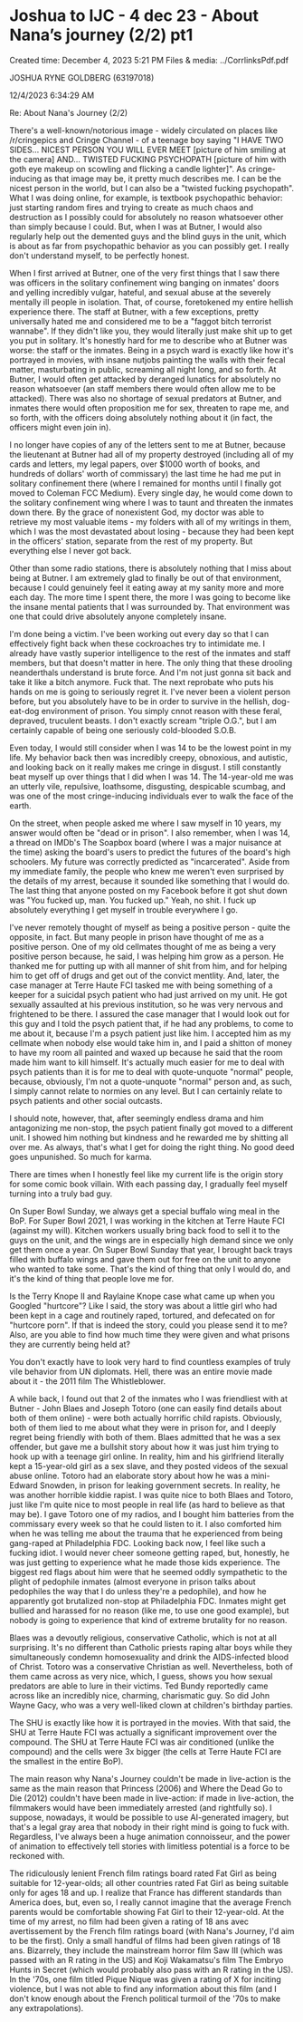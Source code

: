 # Joshua to IJC - 4 dec 23 - About Nana’s journey (2/2) pt1

Created time: December 4, 2023 5:21 PM
Files & media: ../CorrlinksPdf.pdf

JOSHUA RYNE GOLDBERG (63197018)

12/4/2023 6:34:29 AM

Re: About Nana's Journey (2/2)

There's a well-known/notorious image - widely circulated on places like /r/cringepics and Cringe Channel - of a teenage boy saying "I HAVE TWO SIDES... NICEST PERSON YOU WILL EVER MEET [picture of him smiling at the camera] AND... TWISTED FUCKING PSYCHOPATH [picture of him with goth eye makeup on scowling and flicking a candle lighter]". As cringe-inducing as that image may be, it pretty much describes me. I can be the nicest person in the world, but I can also be a "twisted fucking psychopath". What I was doing online, for example, is textbook psychopathic behavior: just starting random fires and trying to create as much chaos and destruction as I possibly could for absolutely no reason whatsoever other than simply because I could. But, when I was at Butner, I would also regularly help out the demented guys and the blind guys in the unit, which is about as far from psychopathic behavior as you can possibly get. I really don't understand myself, to be perfectly honest.

When I first arrived at Butner, one of the very first things that I saw there was officers in the solitary confinement wing banging on inmates' doors and yelling incredibly vulgar, hateful, and sexual abuse at the severely mentally ill people in isolation. That, of course, foretokened my entire hellish experience there. The staff at Butner, with a few exceptions, pretty universally hated me and considered me to be a "faggot bitch terrorist wannabe". If they didn't like you, they would literally just make shit up to get you put in solitary. It's honestly hard for me to describe who at Butner was worse: the staff or the inmates. Being in a psych ward is exactly like how it's portrayed in movies, with insane nutjobs painting the walls with their fecal matter, masturbating in public, screaming all night long, and so forth. At Butner, I would often get attacked by deranged lunatics for absolutely no reason whatsoever (an staff members there would often allow me to be attacked). There was also no shortage of sexual predators at Butner, and inmates there would often proposition me for sex, threaten to rape me, and so forth, with the officers doing absolutely nothing about it (in fact, the officers might even join in).

I no longer have copies of any of the letters sent to me at Butner, because the lieutenant at Butner had all of my property destroyed (including all of my cards and letters, my legal papers, over $1000 worth of books, and hundreds of dollars' worth of commissary) the last time he had me put in solitary confinement there (where I remained for months until I finally got moved to Coleman FCC Medium). Every single day, he would come down to the solitary confinement wing where I was to taunt and threaten the inmates down there. By the grace of nonexistent God, my doctor was able to retrieve my most valuable items - my folders with all of my writings in them, which I was the most devastated about losing - because they had been kept in the officers' station, separate from the rest of my property. But everything else I never got back.

Other than some radio stations, there is absolutely nothing that I miss about being at Butner. I am extremely glad to finally be out of that environment, because I could genuinely feel it eating away at my sanity more and more each day. The more time I spent there, the more I was going to become like the insane mental patients that I was surrounded by. That environment was one that could drive absolutely anyone completely insane.

I'm done being a victim. I've been working out every day so that I can effectively fight back when these cockroaches try to intimidate me. I already have vastly superior intelligence to the rest of the inmates and staff members, but that doesn't matter in here. The only thing that these drooling neanderthals understand is brute force. And I'm not just gonna sit back and take it like a bitch anymore. Fuck that. The next reprobate who puts his hands on me is going to seriously regret it. I've never been a violent person before, but you absolutely have to be in order to survive in the hellish, dog-eat-dog environment of prison. You simply cnnot reason with these feral, depraved, truculent beasts. I don't exactly scream "triple O.G.", but I am certainly capable of being one seriously cold-blooded S.O.B.

Even today, I would still consider when I was 14 to be the lowest point in my life. My behavior back then was incredibly creepy, obnoxious, and autistic, and looking back on it really makes me cringe in disgust. I still constantly beat myself up over things that I did when I was 14. The 14-year-old me was an utterly vile, repulsive, loathsome, disgusting, despicable scumbag, and was one of the most cringe-inducing individuals ever to walk the face of the earth.

On the street, when people asked me where I saw myself in 10 years, my answer would often be "dead or in prison". I also remember, when I was 14, a thread on IMDb's The Soapbox board (where I was a major nuisance at the time) asking the board's users to predict the futures of the board's high schoolers. My future was correctly predicted as "incarcerated". Aside from my immediate family, the people who knew me weren't even surprised by the details of my arrest, because it sounded like something that I would do. The last thing that anyone posted on my Facebook before it got shut down was "You fucked up, man. You fucked up." Yeah, no shit. I fuck up absolutely everything I get myself in trouble everywhere I go.

I've never remotely thought of myself as being a positive person - quite the opposite, in fact. But many people in prison have thought of me as a positive person. One of my old cellmates thought of me as being a very positive person because, he said, I was helping him grow as a person. He thanked me for putting up with all manner of shit from him, and for helping him to get off of drugs and get out of the convict mentlity. And, later, the case manager at Terre Haute FCI tasked me with being something of a keeper for a suicidal psych patient who had just arrived on my unit. He got sexually assaulted at his previous institution, so he was very nervous and frightened to be there. I assured the case manager that I would look out for this guy and I told the psych patient that, if he had any problems, to come to me about it, because I'm a psych patient just like him. I accepted him as my cellmate when nobody else would take him in, and I paid a shitton of money to have my room all painted and waxed up because he said that the room made him want to kill himself. It's actually much easier for me to deal with psych patients than it is for me to deal with quote-unquote "normal" people, because, obviously, I'm not a quote-unquote "normal" person and, as such, I simply cannot relate to normies on any level. But I can certainly relate to psych patients and other social outcasts.

I should note, however, that, after seemingly endless drama and him antagonizing me non-stop, the psych patient finally got moved to a different unit. I showed him nothing but kindness and he rewarded me by shitting all over me. As always, that's what I get for doing the right thing. No good deed goes unpunished. So much for karma.

There are times when I honestly feel like my current life is the origin story for some comic book villain. With each passing day, I gradually feel myself turning into a truly bad guy.

On Super Bowl Sunday, we always get a special buffalo wing meal in the BoP. For Super Bowl 2021, I was working in the kitchen at Terre Haute FCI (against my will). Kitchen workers usually bring back food to sell it to the guys on the unit, and the wings are in especially high demand since we only get them once a year. On Super Bowl Sunday that year, I brought back trays filled with buffalo wings and gave them out for free on the unit to anyone who wanted to take some. That's the kind of thing that only I would do, and it's the kind of thing that people love me for.

Is the Terry Knope II and Raylaine Knope case what came up when you Googled "hurtcore"? Like I said, the story was about a little girl who had been kept in a cage and routinely raped, tortured, and defecated on for "hurtcore porn". If that is indeed the story, could you please send it to me? Also, are you able to find how much time they were given and what prisons they are currently being held at?

You don't exactly have to look very hard to find countless examples of truly vile behavior from UN diplomats. Hell, there was an entire movie made about it - the 2011 film The Whistleblower.

A while back, I found out that 2 of the inmates who I was friendliest with at Butner - John Blaes and Joseph Totoro (one can easily find details about both of them online) - were both actually horrific child rapists. Obviously, both of them lied to me about what they were in prison for, and I deeply regret being friendly with both of them. Blaes admitted that he was a sex offender, but gave me a bullshit story about how it was just him trying to hook up with a teenage girl online. In reality, him and his girlfriend literally kept a 15-year-old girl as a sex slave, and they posted videos of the sexual abuse online. Totoro had an elaborate story about how he was a mini-Edward Snowden, in prison for leaking government secrets. In reality, he was another horrible kiddie rapist. I was quite nice to both Blaes and Totoro, just like I'm quite nice to most people in real life (as hard to believe as that may be). I gave Totoro one of my radios, and I bought him batteries from the commissary every week so that he could listen to it. I also comforted him when he was telling me about the trauma that he experienced from being gang-raped at Philadelphia FDC. Looking back now, I feel like such a fucking idiot. I would never cheer someone getting raped, but, honestly, he was just getting to experience what he made those kids experience. The biggest red flags about him were that he seemed oddly sympathetic to the plight of pedophile inmates (almost everyone in prison talks about pedophiles the way that I do unless they're a pedophile), and how he apparently got brutalized non-stop at Philadelphia FDC. Inmates might get bullied and harassed for no reason (like me, to use one good example), but nobody is going to experience that kind of extreme brutality for no reason.

Blaes was a devoutly religious, conservative Catholic, which is not at all surprising. It's no different than Catholic priests raping altar boys while they simultaneously condemn homosexuality and drink the AIDS-infected blood of Christ. Totoro was a conservative Christian as well. Nevertheless, both of them came across as very nice, which, I guess, shows you how sexual predators are able to lure in their victims. Ted Bundy reportedly came across like an incredibly nice, charming, charismatic guy. So did John Wayne Gacy, who was a very well-liked clown at children's birthday parties.

The SHU is exactly like how it is portrayed in the movies. With that said, the SHU at Terre Haute FCI was actually a significant improvement over the compound. The SHU at Terre Haute FCI was air conditioned (unlike the compound) and the cells were 3x bigger (the cells at Terre Haute FCI are the smallest in the entire BoP).

The main reason why Nana's Journey couldn't be made in live-action is the same as the main reason that Princess (2006) and Where the Dead Go to Die (2012) couldn't have been made in live-action: if made in live-action, the filmmakers would have been immediately arrested (and rightfully so). I suppose, nowadays, it would be possible to use AI-generated imagery, but that's a legal gray area that nobody in their right mind is going to fuck with. Regardless, I've always been a huge animation connoisseur, and the power of animation to effectively tell stories with limitless potential is a force to be reckoned with.

The ridiculously lenient French film ratings board rated Fat Girl as being suitable for 12-year-olds; all other countries rated Fat Girl as being suitable only for ages 18 and up. I realize that France has different standards than America does, but, even so, I really cannot imagine that the average French parents would be comfortable showing Fat Girl to their 12-year-old. At the time of my arrest, no film had been given a rating of 18 ans avec avertissement by the French film ratings board (with Nana's Journey, I'd aim to be the first). Only a small handful of films had been given ratings of 18 ans. Bizarrely, they include the mainstream horror film Saw III (which was passed with an R rating in the US) and Koji Wakamatsu's film The Embryo Hunts in Secret (which would probably also pass with an R rating in the US). In the '70s, one film titled Pique Nique was given a rating of X for inciting violence, but I was not able to find any information about this film (and I don't know enough about the French political turmoil of the '70s to make any extrapolations).